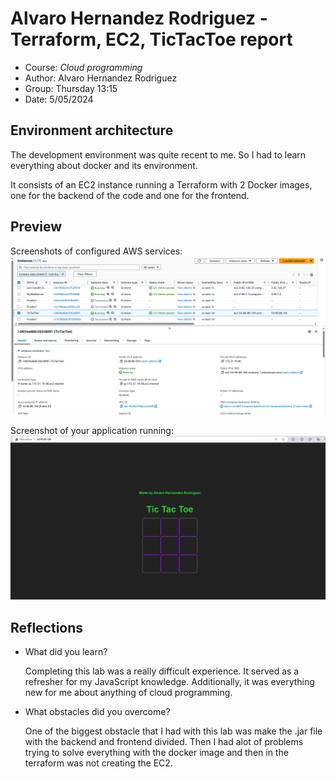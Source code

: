 # Alvaro Hernandez Rodriguez - Terraform, EC2, TicTacToe report
- Course: *Cloud programming*
- Author: Alvaro Hernandez Rodriguez
- Group: Thursday 13:15
- Date: 5/05/2024
## Environment architecture
The development environment was quite recent to me. So I had to learn everything about docker and its environment. 

It consists of an EC2 instance running a Terraform with 2 Docker images, one for the backend of the code and one for the frontend. 
## Preview
Screenshots of configured AWS services: 
![TicTacToe EC2 Instance](Img/EC2_Instance.png)

Screenshot of your application running:
![TicTacToe Game Running ](Img/Running_Game.png)

## Reflections

- What did you learn?
  
  Completing this lab was a really difficult experience. It served as a refresher for my JavaScript knowledge. Additionally, it was everything new for me about anything of cloud programming.
- What obstacles did you overcome?
  
  One of the biggest obstacle that I had with this lab was make the .jar file with the backend and frontend divided. Then I had alot of problems trying to solve everything with the docker image and then in the terraform was not creating the EC2.
